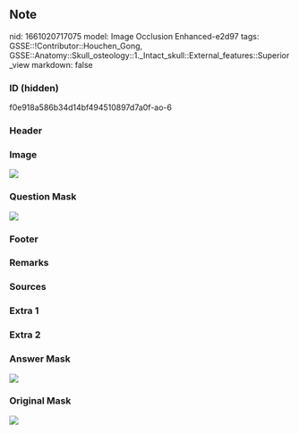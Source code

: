 ## Note
nid: 1661020717075
model: Image Occlusion Enhanced-e2d97
tags: GSSE::!Contributor::Houchen_Gong, GSSE::Anatomy::Skull_osteology::1._Intact_skull::External_features::Superior_view
markdown: false

### ID (hidden)
f0e918a586b34d14bf494510897d7a0f-ao-6

### Header


### Image
<img src="tmp0nzik3nl.png">

### Question Mask
<img src="f0e918a586b34d14bf494510897d7a0f-ao-6-Q.svg">

### Footer


### Remarks


### Sources


### Extra 1


### Extra 2


### Answer Mask
<img src="f0e918a586b34d14bf494510897d7a0f-ao-6-A.svg">

### Original Mask
<img src="f0e918a586b34d14bf494510897d7a0f-ao-O.svg">
